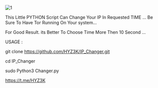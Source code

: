 ![1](https://github.com/HYZ3K/IP_Changer/assets/116455469/ff5f225e-83f3-43fd-9bf9-c20fb01b70d8)

This Little PYTHON Script Can Change Your IP In Requested TIME ... Be Sure To Have Tor Running On Your system...

For Good Result. its Better To Choose Time More Then 10 Second ...


USAGE :

git clone https://github.com/HYZ3K/IP_Changer.git

cd IP_Changer

sudo Python3 Changer.py


https://t.me/HYZ3K
